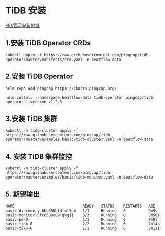 # TiDB 安装

[k8s官网安装地址](https://docs.pingcap.com/zh/tidb-in-kubernetes/stable)

## 1.安装 TiDB Operator CRDs

```shell
kubectl apply -f https://raw.githubusercontent.com/pingcap/tidb-operator/master/manifests/crd.yaml -n beatflow-data
```



## 2.安装 TiDB Operator

```shell
helm repo add pingcap https://charts.pingcap.org/
```

```shell
helm install --namespace beatflow-data tidb-operator pingcap/tidb-operator --version v1.2.3
```

## 3.安装 TiDB 集群

```shell
kubectl -n tidb-cluster apply -f https://raw.githubusercontent.com/pingcap/tidb-operator/master/examples/basic/tidb-cluster.yaml -n beatflow-data
```

## 4. 安装 TiDB 集群监控

```shell
kubectl -n tidb-cluster apply -f https://raw.githubusercontent.com/pingcap/tidb-operator/master/examples/basic/tidb-monitor.yaml -n beatflow-data
```

## 5. 期望输出

```
NAME                              READY   STATUS    RESTARTS   AGE
basic-discovery-6bb656bfd-xl5pb   1/1     Running   0          9m9s
basic-monitor-5fc8589c89-gvgjj    3/3     Running   0          8m58s
basic-pd-0                        1/1     Running   0          9m8s
basic-tidb-0                      2/2     Running   0          7m14s
basic-tikv-0                      1/1     Running   0          8m13s
```

